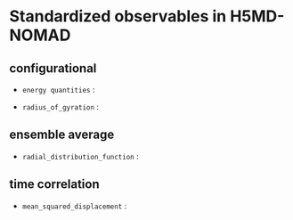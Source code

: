 # Standardized observables in H5MD-NOMAD

## configurational

* `energy quantities`
:

* `radius_of_gyration`
:

## ensemble average
* `radial_distribution_function`
:

## time correlation

* `mean_squared_displacement`
: